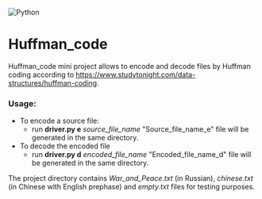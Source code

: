 ![Python](https://img.shields.io/badge/python-3670A0?style=for-the-badge&logo=python&logoColor=ffdd54)
# Huffman_code
Huffman_code mini project allows to encode and decode files by Huffman coding 
according to https://www.studytonight.com/data-structures/huffman-coding.
### Usage:
- To encode a source file:
  * run **driver.py e** *source_file_name* 
  "Source_file_name_e" file will be generated in the same directory.
- To decode the encoded file 
  * run **driver.py d** *encoded_file_name*
  "Encoded_file_name_d" file will be generated in the same directory.

The project directory contains *War_and_Peace.txt* (in Russian), *chinese.txt* (in Chinese with English prephase) and *empty.txt* files for testing purposes.

